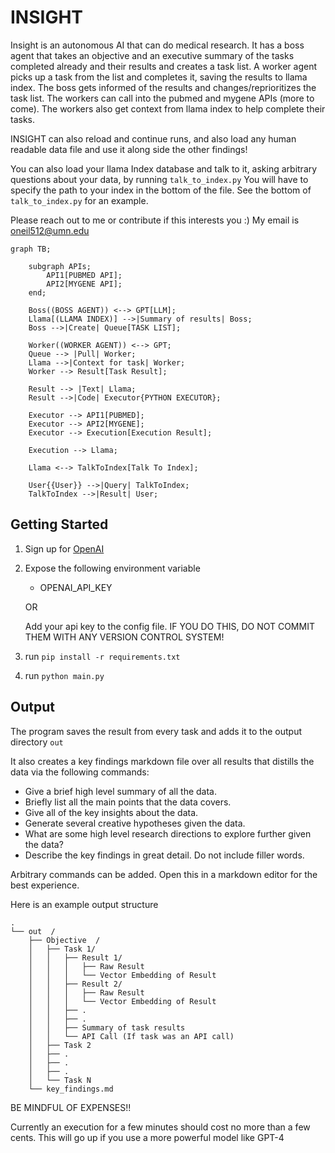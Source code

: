 # INSIGHT

Insight is an autonomous AI that can do medical research. It has a boss agent that takes an objective and an executive summary of the tasks completed already and their results and creates a task list. A worker agent picks up a task from the list and completes it, saving the results to llama index. The boss gets informed of the results and changes/reprioritizes the task list. The workers can call into the pubmed and mygene APIs (more to come). The workers also get context from llama index to help complete their tasks.

INSIGHT can also reload and continue runs, and also load any human readable data file and use it along side the other findings!

You can also load your llama Index database and talk to it, asking arbitrary questions about your data, by running `talk_to_index.py`
You will have to specify the path to your index in the bottom of the file. See the bottom of `talk_to_index.py` for an example.

Please reach out to me or contribute if this interests you :) My email is oneil512@umn.edu


```mermaid
graph TB;

    subgraph APIs;
        API1[PUBMED API];
        API2[MYGENE API];
    end;

    Boss((BOSS AGENT)) <--> GPT[LLM];
    Llama[(LLAMA INDEX)] -->|Summary of results| Boss;
    Boss -->|Create| Queue[TASK LIST];

    Worker((WORKER AGENT)) <--> GPT;
    Queue --> |Pull| Worker;
    Llama -->|Context for task| Worker;
    Worker --> Result[Task Result];

    Result --> |Text| Llama;
    Result -->|Code| Executor{PYTHON EXECUTOR};

    Executor --> API1[PUBMED];
    Executor --> API2[MYGENE];
    Executor --> Execution[Execution Result];

    Execution --> Llama;

    Llama <--> TalkToIndex[Talk To Index];

    User{{User}} -->|Query| TalkToIndex;
    TalkToIndex -->|Result| User;
```

## Getting Started

1. Sign up for [OpenAI](https://platform.openai.com/signup)

2. Expose the following environment variable
    - OPENAI_API_KEY

    OR

    Add your api key to the config file. IF YOU DO THIS, DO NOT COMMIT THEM WITH ANY VERSION CONTROL SYSTEM!

3. run `pip install -r requirements.txt`
4. run `python main.py`


## Output

The program saves the result from every task and adds it to the output directory `out`

It also creates a key findings markdown file over all results that distills the data via the following commands:

* Give a brief high level summary of all the data.
* Briefly list all the main points that the data covers.
* Give all of the key insights about the data.
* Generate several creative hypotheses given the data.
* What are some high level research directions to explore further given the data?
* Describe the key findings in great detail. Do not include filler words.

Arbitrary commands can be added. Open this in a markdown editor for the best experience.

Here is an example output structure

```
.
└── out  /
    ├── Objective  /
    │   ├── Task 1/
    │   │   ├── Result 1/
    │   │   │   ├── Raw Result
    │   │   │   └── Vector Embedding of Result
    │   │   ├── Result 2/
    │   │   │   ├── Raw Result
    │   │   │   └── Vector Embedding of Result
    │   │   ├── .
    │   │   ├── .
    │   │   ├── Summary of task results
    │   │   └── API Call (If task was an API call)
    │   ├── Task 2
    │   ├── .
    │   ├── .
    │   ├── .
    │   └── Task N
    └── key_findings.md
```


BE MINDFUL OF EXPENSES!!

Currently an execution for a few minutes should cost no more than a few cents. This will go up if you use a more powerful model like GPT-4